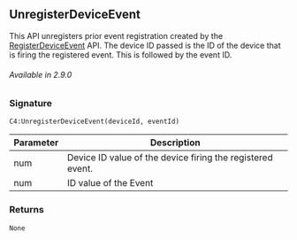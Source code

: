 ## UnregisterDeviceEvent

This API unregisters prior event registration created by the [RegisterDeviceEvent][1] API. The device ID passed is the ID of the device that is firing the registered event. This is followed by the event ID.

###### Available in  2.9.0


### Signature

`C4:UnregisterDeviceEvent(deviceId, eventId)`


| Parameter | Description |
| --- | --- |
| num | Device ID value of the device firing the registered event. |
| num| ID value of the Event |


### Returns

`None`

[1]:	https://control4.github.io/docs-driverworks-api/#registerdeviceevent